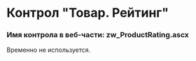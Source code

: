 ﻿---
description: 2.4.9.1
---
# Контрол "Товар. Рейтинг"
### Имя контрола в веб-части: zw_ProductRating.ascx
Временно не используется.
